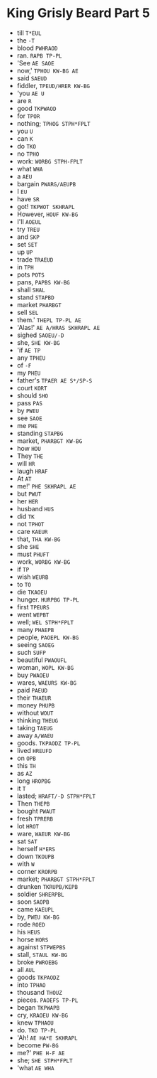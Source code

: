# King Grisly Beard Part 5

* till `T*EUL`
* the `-T`
* blood `PWHRAOD`
* ran. `RAPB TP-PL`
* 'See `AE SAOE`
* now,' `TPHOU KW-BG AE`
* said `SAEUD`
* fiddler, `TPEUD/HRER KW-BG`
* 'you `AE U`
* are `R`
* good `TKPWAOD`
* for `TPOR`
* nothing; `TPHOG STPH*FPLT`
* you `U`
* can `K`
* do `TKO`
* no `TPHO`
* work: `WORBG STPH-FPLT`
* what `WHA`
* a `AEU`
* bargain `PWARG/AEUPB`
* I `EU`
* have `SR`
* got! `TKPWOT SKHRAPL`
* However, `HOUF KW-BG`
* I'll `AOEUL`
* try `TREU`
* and `SKP`
* set `SET`
* up `UP`
* trade `TRAEUD`
* in `TPH`
* pots `POTS`
* pans, `PAPBS KW-BG`
* shall `SHAL`
* stand `STAPBD`
* market `PHARBGT`
* sell `SEL`
* them.' `THEPL TP-PL AE`
* 'Alas!' `AE A/HRAS SKHRAPL AE`
* sighed `SAOEU/-D`
* she, `SHE KW-BG`
* 'if `AE TP`
* any `TPHEU`
* of `-F`
* my `PHEU`
* father's `TPAER AE S*/SP-S`
* court `KORT`
* should `SHO`
* pass `PAS`
* by `PWEU`
* see `SAOE`
* me `PHE`
* standing `STAPBG`
* market, `PHARBGT KW-BG`
* how `HOU`
* They `THE`
* will `HR`
* laugh `HRAF`
* At `AT`
* me!' `PHE SKHRAPL AE`
* but `PWUT`
* her `HER`
* husband `HUS`
* did `TK`
* not `TPHOT`
* care `KAEUR`
* that, `THA KW-BG`
* she `SHE`
* must `PHUFT`
* work, `WORBG KW-BG`
* if `TP`
* wish `WEURB`
* to `TO`
* die `TKAOEU`
* hunger. `HURPBG TP-PL`
* first `TPEURS`
* went `WEPBT`
* well; `WEL STPH*FPLT`
* many `PHAEPB`
* people, `PAOEPL KW-BG`
* seeing `SAOEG`
* such `SUFP`
* beautiful `PWAOUFL`
* woman, `WOPL KW-BG`
* buy `PWAOEU`
* wares, `WAEURS KW-BG`
* paid `PAEUD`
* their `THAEUR`
* money `PHUPB`
* without `WOUT`
* thinking `THEUG`
* taking `TAEUG`
* away `A/WAEU`
* goods. `TKPAODZ TP-PL`
* lived `HREUFD`
* on `OPB`
* this `TH`
* as `AZ`
* long `HROPBG`
* it `T`
* lasted; `HRAFT/-D STPH*FPLT`
* Then `THEPB`
* bought `PWAUT`
* fresh `TPRERB`
* lot `HROT`
* ware, `WAEUR KW-BG`
* sat `SAT`
* herself `H*ERS`
* down `TKOUPB`
* with `W`
* corner `KRORPB`
* market; `PHARBGT STPH*FPLT`
* drunken `TKRUPB/KEPB`
* soldier `SHRERPBL`
* soon `SAOPB`
* came `KAEUPL`
* by, `PWEU KW-BG`
* rode `ROED`
* his `HEUS`
* horse `HORS`
* against `STPWEPBS`
* stall, `STAUL KW-BG`
* broke `PWROEBG`
* all `AUL`
* goods `TKPAODZ`
* into `TPHAO`
* thousand `THOUZ`
* pieces. `PAOEFS TP-PL`
* began `TKPWAPB`
* cry, `KRAOEU KW-BG`
* knew `TPHAOU`
* do. `TKO TP-PL`
* 'Ah! `AE HA*E SKHRAPL`
* become `PW-BG`
* me?' `PHE H-F AE`
* she; `SHE STPH*FPLT`
* 'what `AE WHA`
